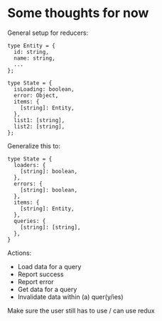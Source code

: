 # Some thoughts for now

General setup for reducers:

```
type Entity = {
  id: string,
  name: string,
  ...
};

type State = {
  isLoading: boolean,
  error: Object,
  items: {
    [string]: Entity,
  },
  list1: [string],
  list2: [string],
};
```

Generalize this to:

```
type State = {
  loaders: {
    [string]: boolean,
  },
  errors: {
    [string]: boolean,
  },
  items: {
    [string]: Entity,
  },
  queries: {
    [string]: [string],
  },
}
```

Actions:
- Load data for a query
- Report success
- Report error
- Get data for a query
- Invalidate data within (a) quer(y/ies)

Make sure the user still has to use / can use redux
